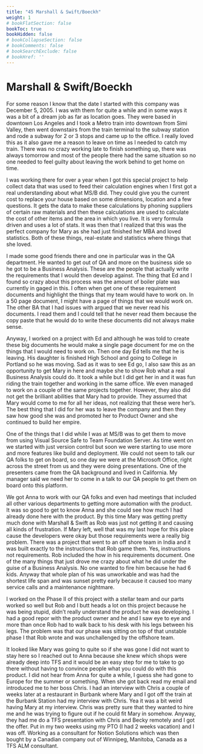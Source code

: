 ```yaml
---
title: "45 Marshall & Swift/Boeckh"
weight: 1
# bookFlatSection: false
bookToc: true
bookHidden: false
# bookCollapseSection: false
# bookComments: false
# bookSearchExclude: false
# bookHref: ''
---
```

# Marshall & Swift/Boeckh
For some reason I know that the date I started with this company was December 5, 2005. I was with them for quite a while and in some ways it was a bit of a dream job as far as location goes. They were based in downtown Los Angeles and I took a Metro train into downtown from Simi Valley, then went downstairs from the train terminal to the subway station and rode a subway for 2 or 3 stops and came up to the office. I really loved this as it also gave me a reason to leave on time as I needed to catch my train. There was no crazy working late to finish something up, there was always tomorrow and most of the people there had the same situation so no one needed to feel guilty about leaving the work behind to get home on time.

I was working there for over a year when I got this special project to help collect data that was used to feed their calculation engines when I first got a real understanding about what MS/B did. They could give you the current cost to replace your house based on some dimensions, location and a few questions. It gets the data to make these calculations by phoning suppliers of certain raw materials and then these calculations are used to calculate the cost of other items and the area in which you live. It is very formula driven and uses a lot of stats. It was then that I realized that this was the perfect company for Mary as she had just finished her MBA and loved statistics. Both of these things, real-estate and statistics where things that she loved.     

I made some good friends there and one in particular was in the QA department. He wanted to get out of QA and more on the business side so he got to be a Business Analysis.  These are the people that actually write the requirements that I would then develop against. The thing that Ed and I found so crazy about this process was the amount of boiler plate was currently in gaged in this. I often when get one of these requirement documents and highlight the things that my team would have to work on.   In a 50 page document, I might have a page of things that we would work on. The other BA that I had issues with argued that we never read his documents. I read them and I could tell that he never read them because the copy paste that he would do to write these documents did not always make sense.

Anyway, I worked on a project with Ed and although he was told to create these big documents he would make a single page document for me on the things that I would need to work on. Then one day Ed tells me that he is leaving. His daughter is finished High School and going to College in Portland so he was moving. Sad as it was to see Ed go, I also saw this as an opportunity to get Mary in here and maybe she to show Rob what a real Business Analysis could do. It took a while but I did get her in and it was fun riding the train together and working in the same office. We even managed to work on a couple of the same projects together. However, they also did not get the brilliant abilities that Mary had to provide. They assumed that Mary would come to me for all her ideas, not realizing that these were her’s. The best thing that I did for her was to leave the company and then they saw how good she was and promoted her to Product Owner and she continued to build her empire.

One of the things that I did while I was at MS/B was to get them to move from using Visual Source Safe to Team Foundation Server. As time went on we started with just version control but soon we were starting to use more and more features like build and deployment. We could not seem to talk our QA folks to get on board, so one day we were at the Microsoft Office, right across the street from us and they were doing presentations.  One of the presenters came from the QA background and lived in California. My manager said we need her to come in a talk to our QA people to get them on board onto this platform.   

We got Anna to work with our QA folks and even had meetings that included all other various departments to getting more automation with the product. It was so good to get to know Anna and she could see how much I had already done here with the product. By this time Mary was getting pretty much done with Marshall & Swift as Rob was just not getting it and causing all kinds of frustration. If Mary left, well that was my last hope for this place cause the developers were okay but those requirements were a really big problem. There was a project that went to an off shore team in India and it was built exactly to the instructions that Rob game them. Yes, instructions not requirements. Rob included the how in his requirements document. One of the many things that just drove me crazy about what he did under the guise of a Business Analysis. No one wanted to fire him because he had 6 kids. Anyway that whole plan of his was unworkable and was had the shortest life span and was sunset pretty early because it caused too many service calls and a maintenance nightmare.

I worked on the Phase II of this project with a stellar team and our parts worked so well but Rob and I butt heads a lot on this project because he was being stupid, didn’t really understand the product he was developing.  I had a good repor with the product owner and he and I saw eye to eye and more than once Rob had to walk back to his desk with his legs between his legs. The problem was that our phase was sitting on top of that unstable phase I that Rob wrote and was unchallenged by the offshore team. 

It looked like Mary was going to quite so if she was gone I did not want to stay here so I reached out to Anna because she knew which shops were already deep into TFS and it would be an easy step for me to take to go there without having to convince people what you could do with this product. I did not hear from Anna for quite a while, I guess she had gone to Europe for the summer or something. When she got back read my email and introduced me to her boss Chris. I had an interview with Chris a couple of weeks later at a restaurant in Burbank where Mary and I got off the train at the Burbank Station had my interview with Chris. Yea it was a bit weird having Mary at my interview. Chris was pretty sure that they wanted to hire me and he was trying to figure out if he could fit Mary in somehow. Anyway, they had me do a TFS presentation with Chris and Becky remotely and I got the offer.  Put in my two weeks using my PTO (I had 2 weeks vacation) and I was off.  Working as a consultant for Notion Solutions which was then bought by a Canadian company out of Winnipeg, Manitoba, Canada as a TFS ALM consultant.